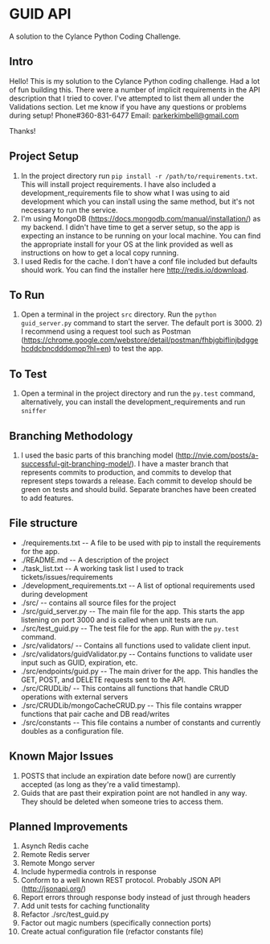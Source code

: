 # GUID API
A solution to the Cylance Python Coding Challenge.

## Intro
Hello! This is my solution to the Cylance Python coding challenge. Had a lot of fun building this. There were a number of implicit requirements in the API description that I tried to cover. I've attempted to list them all under the Validations section. Let me know if you have any questions or problems during setup! Phone#360-831-6477 Email: parkerkimbell@gmail.com

Thanks!

## Project Setup
1) In the project directory run
 ```pip install -r /path/to/requirements.txt```. This will install project requirements. I have also included a development_requirements file to show what I was using to aid development which you can install using the same method, but it's not necessary to run the service.
 2) I'm using MongoDB (https://docs.mongodb.com/manual/installation/) as my backend. I didn't have time to get a server setup, so the app is expecting an instance to be running on your local machine. You can find the appropriate install for your OS at the link provided as well as instructions on how to get a local copy running.
 3) I used Redis for the cache. I don't have a conf file included but defaults should work. You can find the installer here http://redis.io/download.
 

## To Run
1) Open a terminal in the project ```src``` directory. Run the ```python guid_server.py``` command to start the server. The default port is 3000.
    2) I recommend using a request tool such as Postman (https://chrome.google.com/webstore/detail/postman/fhbjgbiflinjbdggehcddcbncdddomop?hl=en) to test the app.

## To Test
1) Open a terminal in the project directory and run the ```py.test``` command, alternatively, you can install the development_requirements and run ```sniffer```

## Branching Methodology
1) I used the basic parts of this branching model (http://nvie.com/posts/a-successful-git-branching-model/). I have a master branch that represents commits to production, and commits to develop that represent steps towards a release. Each commit to develop should be green on tests and should build. Separate branches have been created to add features.

## File structure
 * ./requirements.txt -- A file to be used with pip to install the requirements for the app.
 * ./README.md -- A description of the project
 * ./task_list.txt -- A working task list I used to track tickets/issues/requirements
 * ./development_requirements.txt -- A list of optional requirements used during development
 * ./src/ -- contains all source files for the project
 * ./src/guid_server.py -- The main file for the app. This starts the app listening on port 3000 and is called when unit tests are run.
 * ./src/test_guid.py -- The test file for the app. Run with the ```py.test``` command.
 * ./src/validators/ -- Contains all functions used to validate client input.
 * ./src/validators/guidValidator.py -- Contains functions to validate user input such as GUID, expiration, etc.
 * ./src/endpoints/guid.py -- The main driver for the app. This handles the GET, POST, and DELETE requests sent to the API.
 * ./src/CRUDLib/ -- This contains all functions that handle CRUD operations with external servers
 * ./src/CRUDLib/mongoCacheCRUD.py -- This file contains wrapper functions that pair cache and DB read/writes
 * ./src/constants -- This file contains a number of constants and currently doubles as a configuration file.

## Known Major Issues
1) POSTS that include an expiration date before now() are currently accepted (as long as they're a valid timestamp).
2) Guids that are past their expiration point are not handled in any way. They should be deleted when someone tries to access them.

## Planned Improvements
1) Asynch Redis cache
2) Remote Redis server
3) Remote Mongo server
4) Include hypermedia controls in response
5) Conform to a well known REST protocol. Probably JSON API (http://jsonapi.org/)
6) Report errors through response body instead of just through headers
7) Add unit tests for caching functionality
8) Refactor ./src/test_guid.py
9) Factor out magic numbers (specifically connection ports)
10) Create actual configuration file (refactor constants file)

